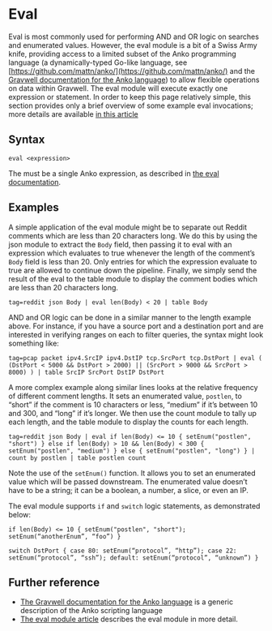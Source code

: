 # Eval

Eval is most commonly used for performing AND and OR logic on searches and enumerated values. However, the eval module is a bit of a Swiss Army knife, providing access to a limited subset of the Anko programming language (a dynamically-typed Go-like language, see [https://github.com/mattn/anko/](https://github.com/mattn/anko/) and the [Gravwell documentation for the Anko language](/scripting/scripting)) to allow flexible operations on data within Gravwell. The eval module will execute exactly one expression or statement. In order to keep this page relatively simple, this section provides only a brief overview of some example eval invocations; more details are available [in this article](/scripting/eval)

## Syntax

`eval <expression>`

The <expression> must be a single Anko expression, as described in [the eval documentation](/scripting/eval).

## Examples

A simple application of the eval module might be to separate out Reddit comments which are less than 20 characters long. We do this by using the json module to extract the `Body` field, then passing it to eval with an expression which evaluates to true whenever the length of the comment’s `Body` field is less than 20. Only entries for which the expression evaluate to true are allowed to continue down the pipeline. Finally, we simply send the result of the eval to the table module to display the comment bodies which are less than 20 characters long.

```gravwell
tag=reddit json Body | eval len(Body) < 20 | table Body
```

AND and OR logic can be done in a similar manner to the length example above. For instance, if you have a source port and a destination port and are interested in verifying ranges on each to filter queries, the syntax might look something like:

```gravwell
tag=pcap packet ipv4.SrcIP ipv4.DstIP tcp.SrcPort tcp.DstPort | eval ( (DstPort < 5000 && DstPort > 2000) || (SrcPort > 9000 && SrcPort > 8000) ) | table SrcIP SrcPort DstIP DstPort
```

A more complex example along similar lines looks at the relative frequency of different comment lengths. It sets an enumerated value, `postlen`, to “short” if the comment is 10 characters or less, “medium” if it’s between 10 and 300, and “long” if it’s longer. We then use the count module to tally up each length, and the table module to display the counts for each length.

```gravwell
tag=reddit json Body | eval if len(Body) <= 10 { setEnum("postlen", "short") } else if len(Body) > 10 && len(Body) < 300 { setEnum("postlen", "medium") } else { setEnum("postlen", "long") } | count by postlen | table postlen count
```

Note the use of the `setEnum()` function. It allows you to set an enumerated value which will be passed downstream. The enumerated value doesn’t have to be a string; it can be a boolean, a number, a slice, or even an IP.

The eval module supports `if` and `switch` logic statements, as demonstrated below:

```
if len(Body) <= 10 { setEnum("postlen", "short"); setEnum(“anotherEnum”, “foo”) }
```

```
switch DstPort { case 80: setEnum(“protocol”, “http”); case 22: setEnum(“protocol”, “ssh”); default: setEnum(“protocol”, “unknown”) }
```

## Further reference

* [The Gravwell documentation for the Anko language](/scripting/scripting) is a generic description of the Anko scripting language
* [The eval module article](/scripting/eval) describes the eval module in more detail.
